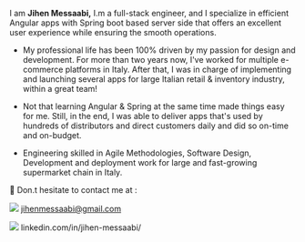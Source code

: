 
<!--
**JihenMessaabi/JihenMessaabi** is a ✨ _special_ ✨ repository because its `README.md` (this file) appears on your GitHub profile.-->

I am **Jihen Messaabi,** I.m a full-stack engineer, and I specialize in efficient Angular apps with Spring boot based server side that offers an excellent user experience while ensuring the smooth operations.

- My professional life has been 100% driven by my passion for design and development.  For more than two years now, I've worked for multiple e-commerce platforms in Italy.
After that, I was in charge of implementing and launching several apps for large Italian retail & inventory industry, within a great team!
- Not that learning Angular & Spring at the same time made things easy for me. Still, in the end, I was able to deliver apps that's used by hundreds of distributors and direct customers daily and did so on-time and on-budget.

- Engineering skilled in Agile Methodologies, Software Design, Development and deployment work for large and fast-growing supermarket chain in Italy.

💬 Don.t hesitate to contact me at :

[![](https://mail.google.com/mail/u/0/#inbox)](https://drive.google.com/file/d/1gDKiGH7XSULPSUan9sIrHMracOgiFIQj/view?usp=sharing) jihenmessaabi@gmail.com 

[![](https://www.linkedin.com/in/jihen-messaabi/)](https://drive.google.com/file/d/1vEunVOoqBfHIHb-8qoC2SwbPj7GolsZO/view?usp=sharing) linkedin.com/in/jihen-messaabi/


